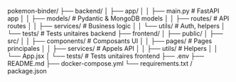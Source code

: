 pokemon-binder/
├── backend/
│   ├── app/
│   │   ├── main.py              # FastAPI app
│   │   ├── models/              # Pydantic & MongoDB models
│   │   ├── routes/              # API routes
│   │   ├── services/            # Business logic
│   │   └── utils/               # Auth, helpers
│   └── tests/                   # Tests unitaires backend
├── frontend/
│   ├── public/
│   ├── src/
│   │   ├── components/          # Composants UI
│   │   ├── pages/               # Pages principales
│   │   ├── services/            # Appels API
│   │   ├── utils/               # Helpers
│   │   └── App.jsx
│   └── tests/                   # Tests unitaires frontend
├── .env
├── README.md
├── docker-compose.yml
└── requirements.txt / package.json
